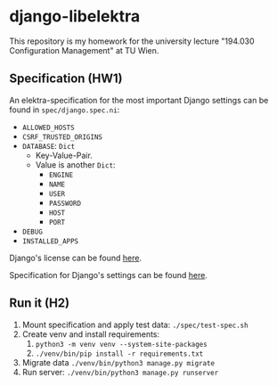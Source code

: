 # django-libelektra

This repository is my homework for the university lecture "194.030 Configuration Management" at TU Wien.

## Specification (HW1)

An elektra-specification for the most important Django settings can be found in `spec/django.spec.ni`:

* `ALLOWED_HOSTS`
* `CSRF_TRUSTED_ORIGINS`
* `DATABASE`: `Dict`
  * Key-Value-Pair.
  * Value is another `Dict`:
    * `ENGINE`
    * `NAME`
    * `USER`
    * `PASSWORD`
    * `HOST`
    * `PORT`
* `DEBUG`
* `INSTALLED_APPS`

Django's license can be found [here](https://github.com/django/django/blob/main/LICENSE).

Specification for Django's settings can be found [here](https://docs.djangoproject.com/en/4.0/ref/settings/).

## Run it (H2)

1. Mount specification and apply test data: `./spec/test-spec.sh`
2. Create venv and install requirements:
   1. `python3 -m venv venv --system-site-packages`
   2. `./venv/bin/pip install -r requirements.txt`
3. Migrate data `./venv/bin/python3 manage.py migrate`
4. Run server: `./venv/bin/python3 manage.py runserver`
